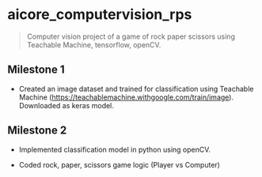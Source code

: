 # aicore_computervision_rps

> Computer vision project of a game of rock paper scissors using Teachable Machine, tensorflow, openCV.

## Milestone 1

- Created an image dataset and trained for classification using Teachable Machine (https://teachablemachine.withgoogle.com/train/image). Downloaded as keras model.

## Milestone 2

- Implemented classification model in python using openCV.

- Coded rock, paper, scissors game logic (Player vs Computer)

